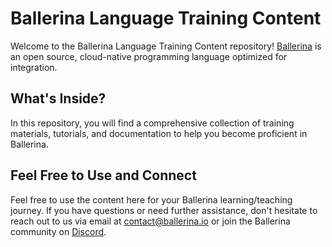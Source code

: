# Ballerina Language Training Content

Welcome to the Ballerina Language Training Content repository! [Ballerina](https://ballerina.io/) is an open source, cloud-native programming language optimized for integration.


## What's Inside?

In this repository, you will find a comprehensive collection of training materials, tutorials, and documentation to help you become proficient in Ballerina.

## Feel Free to Use and Connect

Feel free to use the content here for your Ballerina learning/teaching journey. If you have questions or need further assistance, don't hesitate to reach out to us via email at contact@ballerina.io or join the Ballerina community on [Discord](https://discord.gg/ballerinalang).


